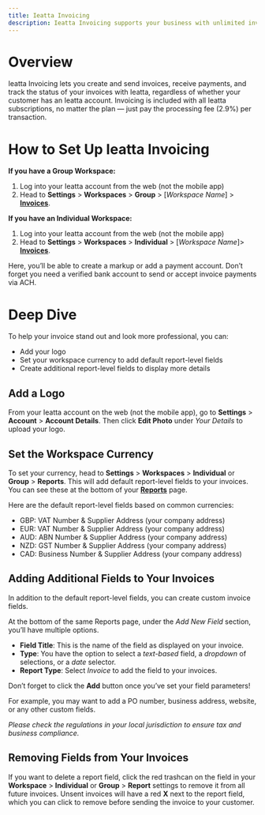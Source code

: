 ```yaml
---
title: Ieatta Invoicing
description: Ieatta Invoicing supports your business with unlimited invoice sending and receiving, payments, and status tracking in one single location.
---
```

# Overview
Ieatta Invoicing lets you create and send invoices, receive payments, and track the status of your invoices with Ieatta, regardless of whether your customer has an Ieatta account. Invoicing is included with all Ieatta subscriptions, no matter the plan — just pay the processing fee (2.9%) per transaction.

# How to Set Up Ieatta Invoicing

**If you have a Group Workspace:**

1. Log into your Ieatta account from the web (not the mobile app) 
3. Head to **Settings** > **Workspaces** > **Group** > [_Workspace Name_] > [**Invoices**](https://ieatta.com/policy?param={"policyID":"20AB6A03EB9CE54D"}#invoices).

**If you have an Individual Workspace:**

1. Log into your Ieatta account from the web (not the mobile app) 
2. Head to **Settings** > **Workspaces** > **Individual** > [_Workspace Name_]> [**Invoices**](https://ieatta.com/policy?param={"policyID":"BD5FB746D3B220D6"}#invoices).

Here, you’ll be able to create a markup or add a payment account. Don’t forget you need a verified bank account to send or accept invoice payments via ACH.

# Deep Dive

To help your invoice stand out and look more professional, you can: 

- Add your logo
- Set your workspace currency to add default report-level fields
- Create additional report-level fields to display more details

## Add a Logo

From your Ieatta account on the web (not the mobile app), go to **Settings** > **Account** > **Account Details**. Then click **Edit Photo** under _Your Details_ to upload your logo.

## Set the Workspace Currency

To set your currency, head to **Settings** > **Workspaces** > **Individual** or **Group** > **Reports**. This will add default report-level fields to your invoices.  You can see these at the bottom of your [**Reports**](https://ieatta.com/reports) page. 

Here are the default report-level fields based on common currencies:

- GBP: VAT Number & Supplier Address (your company address)
- EUR: VAT Number & Supplier Address (your company address)
- AUD: ABN Number & Supplier Address (your company address)
- NZD: GST Number & Supplier Address (your company address)
- CAD: Business Number & Supplier Address (your company address)

## Adding Additional Fields to Your Invoices

In addition to the default report-level fields, you can create custom invoice fields.

At the bottom of the same Reports page, under the _Add New Field_ section, you’ll have multiple options. 

- **Field Title**: This is the name of the field as displayed on your invoice.
- **Type**: You have the option to select a _text-based_ field, a _dropdown_ of selections, or a _date_ selector.
- **Report Type**: Select _Invoice_ to add the field to your invoices.

Don’t forget to click the **Add** button once you’ve set your field parameters!

For example, you may want to add a PO number, business address, website, or any other custom fields.

_Please check the regulations in your local jurisdiction to ensure tax and business compliance._

## Removing Fields from Your Invoices

If you want to delete a report field, click the red trashcan on the field in your **Workspace** > **Individual** or **Group** > **Report** settings to remove it from all future invoices. Unsent invoices will have a red **X** next to the report field, which you can click to remove before sending the invoice to your customer.
